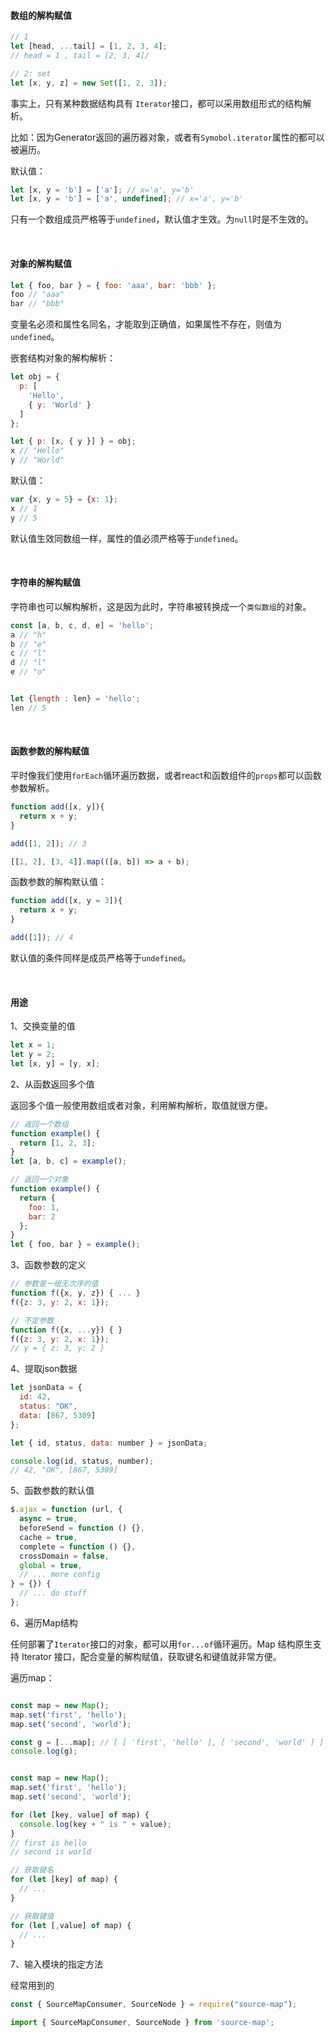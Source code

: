 #### 数组的解构赋值

~~~js
// 1
let [head, ...tail] = [1, 2, 3, 4];
// head = 1 , tail = [2, 3, 4]/

// 2: set
let [x, y, z] = new Set([1, 2, 3]);
~~~

事实上，只有某种数据结构具有 `Iterator`接口，都可以采用数组形式的结构解析。

比如：因为Generator返回的遍历器对象，或者有`Symobol.iterator`属性的都可以被遍历。


默认值：

~~~js
let [x, y = 'b'] = ['a']; // x='a', y='b'
let [x, y = 'b'] = ['a', undefined]; // x='a', y='b'
~~~

只有一个数组成员严格等于`undefined`，默认值才生效。为`null`时是不生效的。

<br/>

#### 对象的解构赋值

~~~js
let { foo, bar } = { foo: 'aaa', bar: 'bbb' };
foo // "aaa"
bar // "bbb"
~~~

变量名必须和属性名同名，才能取到正确值，如果属性不存在，则值为`undefined`。

嵌套结构对象的解构解析：

~~~js
let obj = {
  p: [
    'Hello',
    { y: 'World' }
  ]
};

let { p: [x, { y }] } = obj;
x // "Hello"
y // "World"
~~~

默认值：

~~~js
var {x, y = 5} = {x: 1};
x // 1
y // 5
~~~

默认值生效同数组一样，属性的值必须严格等于`undefined`。

<br/>

#### 字符串的解构赋值

字符串也可以解构解析，这是因为此时，字符串被转换成一个`类似数组`的对象。

~~~js
const [a, b, c, d, e] = 'hello';
a // "h"
b // "e"
c // "l"
d // "l"
e // "o"


let {length : len} = 'hello';
len // 5
~~~

<br/>

#### 函数参数的解构赋值

平时像我们使用`forEach`循环遍历数据，或者react和函数组件的`props`都可以函数参数解析。

~~~js
function add([x, y]){
  return x + y;
}

add([1, 2]); // 3
~~~

~~~js
[[1, 2], [3, 4]].map(([a, b]) => a + b);
~~~

函数参数的解构默认值：

~~~js
function add([x, y = 3]){
  return x + y;
}

add([1]); // 4
~~~

默认值的条件同样是成员严格等于`undefined`。

<br/>

#### 用途

1、交换变量的值

~~~js
let x = 1;
let y = 2;
let [x, y] = [y, x];
~~~

2、从函数返回多个值

返回多个值一般使用数组或者对象，利用解构解析，取值就很方便。

~~~js
// 返回一个数组
function example() {
  return [1, 2, 3];
}
let [a, b, c] = example();

// 返回一个对象
function example() {
  return {
    foo: 1,
    bar: 2
  };
}
let { foo, bar } = example();
~~~

3、函数参数的定义

~~~js
// 参数是一组无次序的值
function f({x, y, z}) { ... }
f({z: 3, y: 2, x: 1});

// 不定参数
function f({x, ...y}) { }
f({z: 3, y: 2, x: 1});
// y = { z: 3, y: 2 }
~~~

4、提取json数据

~~~js
let jsonData = {
  id: 42,
  status: "OK",
  data: [867, 5309]
};

let { id, status, data: number } = jsonData;

console.log(id, status, number);
// 42, "OK", [867, 5309]
~~~

5、函数参数的默认值

~~~js
$.ajax = function (url, {
  async = true,
  beforeSend = function () {},
  cache = true,
  complete = function () {},
  crossDomain = false,
  global = true,
  // ... more config
} = {}) {
  // ... do stuff
};
~~~

6、遍历Map结构

任何部署了`Iterator`接口的对象，都可以用`for...of`循环遍历。Map 结构原生支持 Iterator 接口，配合变量的解构赋值，获取键名和键值就非常方便。

遍历map：
~~~js

const map = new Map();
map.set('first', 'hello');
map.set('second', 'world');

const g = [...map]; // [ [ 'first', 'hello' ], [ 'second', 'world' ] ]
console.log(g);


const map = new Map();
map.set('first', 'hello');
map.set('second', 'world');

for (let [key, value] of map) {
  console.log(key + " is " + value);
}
// first is hello
// second is world
~~~

~~~js
// 获取键名
for (let [key] of map) {
  // ...
}

// 获取键值
for (let [,value] of map) {
  // ...
}
~~~

7、输入模块的指定方法

经常用到的

~~~js
const { SourceMapConsumer, SourceNode } = require("source-map");

import { SourceMapConsumer, SourceNode } from 'source-map';
~~~